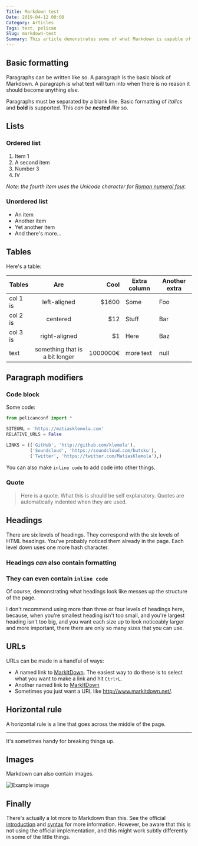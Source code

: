 ```yaml
---
Title: Markdown test
Date: 2019-04-12 00:00
Category: Articles
Tags: test, pelican
Slug: markdown-test
Summary: This article demonstrates some of what Markdown is capable of doing.
---
```


## Basic formatting

Paragraphs can be written like so. A paragraph is the basic block of Markdown. A paragraph is what text will turn into when there is no reason it should become anything else.

Paragraphs must be separated by a blank line. Basic formatting of _italics_ and **bold** is supported. This _can be **nested** like_ so.

## Lists

### Ordered list

1. Item 1
2. A second item
3. Number 3
4. Ⅳ

_Note: the fourth item uses the Unicode character for [Roman numeral four][2]._

### Unordered list

- An item
- Another item
- Yet another item
- And there's more...

## Tables

Here's a table:

| Tables   |              Are               |     Cool | Extra column | Another extra |
| -------- | :----------------------------: | -------: | ------------ | ------------- |
| col 1 is |          left-aligned          |   \$1600 | Some         | Foo           |
| col 2 is |            centered            |     \$12 | Stuff        | Bar           |
| col 3 is |         right-aligned          |      \$1 | Here         | Baz           |
| text     | something that is a bit longer | 1000000€ | more text    | null          |

## Paragraph modifiers

### Code block

Some code:

```python
from pelicanconf import *

SITEURL = 'https://matiasklemola.com'
RELATIVE_URLS = False

LINKS = (('GitHub', 'http://github.com/klemola'),
         ('Soundcloud', 'https://soundcloud.com/butsku'),
         ('Twitter', 'https://twitter.com/MatiasKlemola'),)
```

You can also make `inline code` to add code into other things.

### Quote

> Here is a quote. What this is should be self explanatory. Quotes are automatically indented when they are used.

## Headings

There are six levels of headings. They correspond with the six levels of HTML headings. You've probably noticed them already in the page. Each level down uses one more hash character.

### Headings _can_ also contain **formatting**

### They can even contain `inline code`

Of course, demonstrating what headings look like messes up the structure of the page.

I don't recommend using more than three or four levels of headings here, because, when you're smallest heading isn't too small, and you're largest heading isn't too big, and you want each size up to look noticeably larger and more important, there there are only so many sizes that you can use.

## URLs

URLs can be made in a handful of ways:

- A named link to [MarkItDown][3]. The easiest way to do these is to select what you want to make a link and hit `Ctrl+L`.
- Another named link to [MarkItDown](http://www.markitdown.net/)
- Sometimes you just want a URL like <http://www.markitdown.net/>.

## Horizontal rule

A horizontal rule is a line that goes across the middle of the page.

---

It's sometimes handy for breaking things up.

## Images

Markdown can also contain images.

<div><img src="https://upload.wikimedia.org/wikipedia/commons/thumb/9/91/Skeletons_dancing._Etching_by_R._Stamper_after_C._Sharp._Wellcome_V0042216.jpg/1280px-Skeletons_dancing._Etching_by_R._Stamper_after_C._Sharp._Wellcome_V0042216.jpg" alt="Example image"/></div>

## Finally

There's actually a lot more to Markdown than this. See the official [introduction][4] and [syntax][5] for more information. However, be aware that this is not using the official implementation, and this might work subtly differently in some of the little things.

[1]: http://daringfireball.net/projects/markdown/
[2]: http://www.fileformat.info/info/unicode/char/2163/index.htm
[3]: http://www.markitdown.net/
[4]: http://daringfireball.net/projects/markdown/basics
[5]: http://daringfireball.net/projects/markdown/syntax
